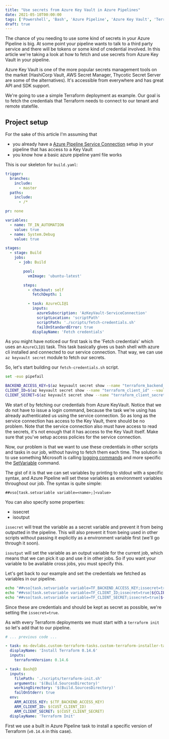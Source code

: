 ```yaml
---
title: "Use secrets from Azure Key Vault in Azure Pipelines"
date: 2021-05-10T00:00:00
tags: ['Powershell', 'Bash', 'Azure Pipeline', 'Azure Key Vault', 'Terraform']
draft: true
---
```


The chance of you needing to use some kind of secrets in your Azure Pipeline is big. At some point your pipeline wants to talk to a third party service and there will be tokens or some kind of credential involved. In this article we're taking a look at how to fetch and use secrets from Azure Key Vault in your pipeline.

Azure Key Vault is one of the more popular secrets management tools on the market (HashiCorp Vault, AWS Secret Manager, Thycotic Secret Server are some of the alternatives). It's accessible from everywhere and has great API and SDK support.

We're going to use a simple Terraform deployment as example. Our goal is to fetch the credentials that Terraform needs to connect to our tenant and remote statefile.

## Project setup

For the sake of this article I'm assuming that

* you already have a [Azure Pipeline Service Connection](https://docs.microsoft.com/en-us/azure/devops/pipelines/library/service-endpoints?view=azure-devops&tabs=yaml) setup in your pipeline that has access to a Key Vault
* you know how a basic azure pipeline yaml file works

This is our skeleton for `build.yaml`:

```yaml
trigger:
  branches:
    include:
      - master
  paths:
    include:
      - /*

pr: none

variables:
  - name: TF_IN_AUTOMATION
    value: true
  - name: System.Debug
    value: true

stages:
  - stage: Build
    jobs:
      - job: Build

        pool:
          vmImage: 'ubuntu-latest'

        steps:
          - checkout: self
            fetchDepth: 1

          - task: AzureCLI@1
            inputs:
              azureSubscription: 'AzKeyVault-ServiceConnection'
              scriptLocation: 'scriptPath'
              scriptPath: './scripts/fetch-credentials.sh'
              failOnStandardError: true
            displayName: 'Fetch credentials'
```

As you might have noticed our first task is the 'Fetch credentials' which uses an `AzureCLI@1` task. This task basically gives us bash shell with azure cli installed and connected to our service connection. That way, we can use `az keyvault secret` module to fetch our secrets.

So, let's start building our `fetch-credentials.sh` script.

```bash
set -euo pipefail

BACKEND_ACCESS_KEY=$(az keyvault secret show --name "terraform_backend_access_key" --vault-name "terraform_credentials" --query value -o tsv)
CLIENT_ID=$(az keyvault secret show --name "terraform_client_id" --vault-name "terraform_credentials" --query value -o tsv)
CLIENT_SECRET=$(az keyvault secret show --name "terraform_client_secret" --vault-name "terraform_credentials" --query value -o tsv)
```

We start of by fetching our credentials from Azure KeyVault. Notice that we do not have to issue a login command, because the task we're using has already authenticated us using the service connection. So as long as the service connection has access to the Key Vault, there should be no problem. Note that the service connection also must have access to read the secrets, it's not enough that it has access to the Key Vault itself. Make sure that you've setup access policies for the service connection.

Now, our problem is that we want to use these credentials in other scripts and tasks in our job, without having to fetch them each time. The solution is to use something Microsoft is calling [logging commands](https://docs.microsoft.com/en-us/azure/devops/pipelines/scripts/logging-commands?view=azure-devops&tabs=bash#logging-command-format) and more specific the [SetVariable](https://docs.microsoft.com/en-us/azure/devops/pipelines/scripts/logging-commands?view=azure-devops&tabs=bash#setvariable-initialize-or-modify-the-value-of-a-variable) command.

The gist of it is that we can set variables by printing to stdout with a specific syntax, and Azure Pipeline will set these variables as environment variables throughout our job. The syntax is quite simple:

```
##vso[task.setvariable variable=<name>;]<value>
```

You can also specify some properties:

* issecret
* isoutput

`issecret` will treat the variable as a secret variable and prevent it from being outputted in the pipeline. This will also prevent it from being used in other scripts without passing it explicitly as a environment variable first (we'll go through it soon).

`isoutput` will set the variable as an output variable for the current job, which means that we can pick it up and use it in other jobs. So if you want your variable to be available cross jobs, you must specify this.

Let's get back to our example and set the credentials we fetched as variables in our pipeline.

```bash
echo "##vso[task.setvariable variable=TF_BACKEND_ACCESS_KEY;issecret=true]${BACKEND_ACCESS_KEY}"
echo "##vso[task.setvariable variable=TF_CLIENT_ID;issecret=true]${CLIENT_ID}"
echo "##vso[task.setvariable variable=TF_CLIENT_SECRET;issecret=true]${CLIENT_SECRET}"
```

Since these are credentials and should be kept as secret as possible, we're setting the `issecret=true`.

As with every Terraform deployments we must start with a `terraform init` so let's add that to our pipeline.

```yaml
# ... previous code ...

- task: ms-devlabs.custom-terraform-tasks.custom-terraform-installer-task.TerraformInstaller@0
  displayName: 'Install Terraform 0.14.6'
  inputs:
    terraformVersion: 0.14.6

- task: Bash@3
  inputs:
    filePath: './scripts/terraform-init.sh'
    arguments: '$(Build.SourcesDirectory)'
    workingDirectory: '$(Build.SourcesDirectory)'
    failOnStderr: true
  env:
    ARM_ACCESS_KEY: $(TF_BACKEND_ACCESS_KEY)
    ARM_CLIENT_ID: $(CUST_CLIENT_ID)
    ARM_CLIENT_SECRET: $(CUST_CLIENT_SECRET)
  displayName: 'Terraform Init'
```

First we use a built in Azure Pipeline task to install a specific version of Terraform (`v0.14.6` in this case).
